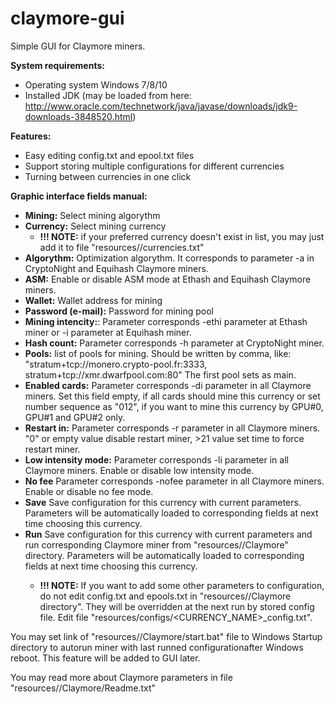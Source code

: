 # claymore-gui

Simple GUI for Claymore miners.

<b>System requirements:</b>

- Operating system Windows 7/8/10
- Installed JDK (may be loaded from here: http://www.oracle.com/technetwork/java/javase/downloads/jdk9-downloads-3848520.html)

<b>Features:</b>

- Easy editing config.txt and epool.txt files
- Support storing multiple configurations for different currencies
- Turning between currencies in one click


<b>Graphic interface fields manual:</b>

- <b>Mining:</b> Select mining algorythm
- <b>Currency:</b> Select mining currency
  - <b>!!! NOTE:</b> if your preferred currency doesn't exist in list, you may just add it to file "resources/<Algorythm>/currencies.txt"
- <b>Algorythm:</b> Optimization algorythm. It corresponds to parameter -a in CryptoNight and Equihash Claymore miners. 
- <b>ASM:</b> Enable or disable ASM mode at Ethash and Equihash Claymore miners. 
- <b>Wallet:</b> Wallet address for mining
- <b>Password (e-mail):</b> Password for mining pool
- <b>Mining intencity:</b>: Parameter corresponds -ethi parameter at Ethash miner or -i parameter at Equihash miner.
- <b>Hash count:</b> Parameter corresponds -h parameter at CryptoNight miner.
- <b>Pools:</b> list of pools for mining. Should be written by comma, like: "stratum+tcp://monero.crypto-pool.fr:3333, stratum+tcp://xmr.dwarfpool.com:80"
The first pool sets as main.
- <b>Enabled cards:</b> Parameter corresponds -di parameter in all Claymore miners. Set this field empty, if all cards should mine this currency
or set number sequence as "012", if you want to mine this currency by GPU#0, GPU#1 and GPU#2 only.
- <b>Restart in:</b> Parameter corresponds -r parameter in all Claymore miners. "0" or empty value disable restart miner, >21 value set time to force restart miner.
- <b>Low intensity mode:</b> Parameter corresponds -li parameter in all Claymore miners. Enable or disable low intensity mode.
- <b>No fee</b> Parameter corresponds -nofee parameter in all Claymore miners. Enable or disable no fee mode.
- <b>Save</b> Save configuration for this currency with current parameters. 
Parameters will be automatically loaded to corresponding fields at next time choosing this currency.
- <b>Run</b> Save configuration for this currency with current parameters and run corresponding Claymore miner from "resources/<Algorythm>/Claymore" directory. 
Parameters will be automatically loaded to corresponding fields at next time choosing this currency.
  - <b>!!! NOTE:</b> If you want to add some other parameters to configuration, do not edit config.txt and epools.txt in "resources/<Algorythm>/Claymore directory". 
  They will be overridden at the next run by stored config file. Edit file "resources/configs/<CURRENCY_NAME>_config.txt".
  
You may set link of "resources/<Algorythm>/Claymore/start.bat" file to Windows Startup directory to autorun miner with last runned configurationafter Windows reboot.
This feature will be added to GUI later.
  
You may read more about Claymore parameters in file "resources/<Algorythm>/Claymore/Readme.txt"

